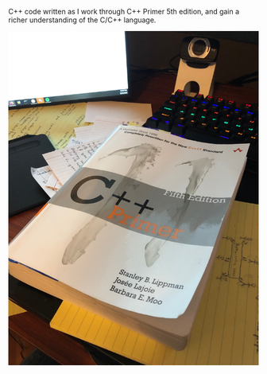 C++ code written as I work through C++ Primer 5th edition, and gain a richer understanding of the C/C++ language.


![Primer Textbook](Primer.jpg)
